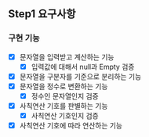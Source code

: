 ## Step1 요구사항
### 구현 기능
- [x] 문자열을 입력받고 계산하는 기능
  - [x] 입력값에 대해서 null과 Empty 검증
- [x] 문자열을 구분자를 기준으로 분리하는 기능
- [x] 문자열을 정수로 변환하는 기능
  - [x] 정수인 문자열인지 검증
- [x] 사칙연산 기호를 판별하는 기능
  - [x] 사칙연산 기호인지 검증
- [x] 사칙연산 기호에 따라 연산하는 기능